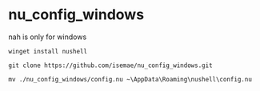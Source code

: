 # nu_config_windows
nah is only for windows

```
winget install nushell

git clone https://github.com/isemae/nu_config_windows.git

mv ./nu_config_windows/config.nu ~\AppData\Roaming\nushell\config.nu

```
